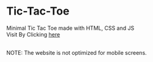 # Tic-Tac-Toe
Minimal Tic Tac Toe made with HTML, CSS and JS<br>
Visit By Clicking [here](http://Sanchit-Jain07.github.io/Tic-Tac-Toe) <br><br>

NOTE: The website is not optimized for mobile screens.
